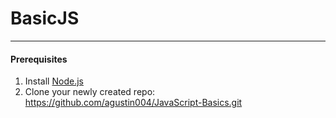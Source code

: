 # BasicJS

---

#### Prerequisites
1. Install [Node.js](https://nodejs.org/en/download/)   
2. Clone your newly created repo: https://github.com/agustin004/JavaScript-Basics.git  
